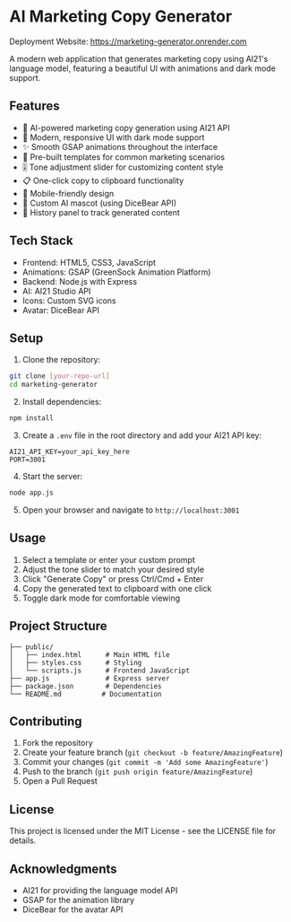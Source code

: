 # AI Marketing Copy Generator

Deployment Website: https://marketing-generator.onrender.com

A modern web application that generates marketing copy using AI21's language model, featuring a beautiful UI with animations and dark mode support.

## Features

- 🤖 AI-powered marketing copy generation using AI21 API
- 🎨 Modern, responsive UI with dark mode support
- ✨ Smooth GSAP animations throughout the interface
- 📝 Pre-built templates for common marketing scenarios
- 🎚️ Tone adjustment slider for customizing content style
- 📋 One-click copy to clipboard functionality
- 📱 Mobile-friendly design
- 🤖 Custom AI mascot (using DiceBear API)
- 📜 History panel to track generated content

## Tech Stack

- Frontend: HTML5, CSS3, JavaScript
- Animations: GSAP (GreenSock Animation Platform)
- Backend: Node.js with Express
- AI: AI21 Studio API
- Icons: Custom SVG icons
- Avatar: DiceBear API

## Setup

1. Clone the repository:
```bash
git clone [your-repo-url]
cd marketing-generator
```

2. Install dependencies:
```bash
npm install
```

3. Create a `.env` file in the root directory and add your AI21 API key:
```
AI21_API_KEY=your_api_key_here
PORT=3001
```

4. Start the server:
```bash
node app.js
```

5. Open your browser and navigate to `http://localhost:3001`

## Usage

1. Select a template or enter your custom prompt
2. Adjust the tone slider to match your desired style
3. Click "Generate Copy" or press Ctrl/Cmd + Enter
4. Copy the generated text to clipboard with one click
5. Toggle dark mode for comfortable viewing

## Project Structure

```
├── public/
│   ├── index.html      # Main HTML file
│   ├── styles.css      # Styling
│   └── scripts.js      # Frontend JavaScript
├── app.js              # Express server
├── package.json        # Dependencies
└── README.md          # Documentation
```

## Contributing

1. Fork the repository
2. Create your feature branch (`git checkout -b feature/AmazingFeature`)
3. Commit your changes (`git commit -m 'Add some AmazingFeature'`)
4. Push to the branch (`git push origin feature/AmazingFeature`)
5. Open a Pull Request

## License

This project is licensed under the MIT License - see the LICENSE file for details.

## Acknowledgments

- AI21 for providing the language model API
- GSAP for the animation library
- DiceBear for the avatar API 